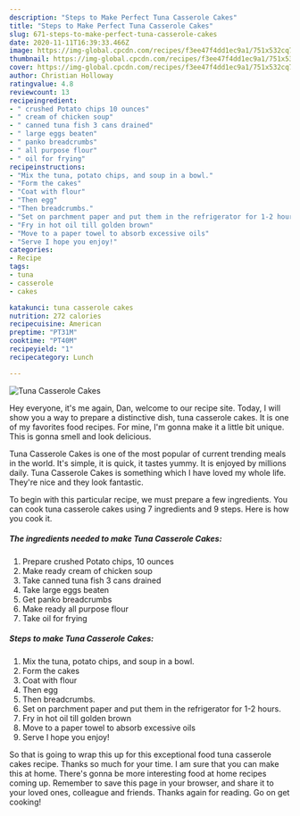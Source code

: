 ```yaml
---
description: "Steps to Make Perfect Tuna Casserole Cakes"
title: "Steps to Make Perfect Tuna Casserole Cakes"
slug: 671-steps-to-make-perfect-tuna-casserole-cakes
date: 2020-11-11T16:39:33.466Z
image: https://img-global.cpcdn.com/recipes/f3ee47f4dd1ec9a1/751x532cq70/tuna-casserole-cakes-recipe-main-photo.jpg
thumbnail: https://img-global.cpcdn.com/recipes/f3ee47f4dd1ec9a1/751x532cq70/tuna-casserole-cakes-recipe-main-photo.jpg
cover: https://img-global.cpcdn.com/recipes/f3ee47f4dd1ec9a1/751x532cq70/tuna-casserole-cakes-recipe-main-photo.jpg
author: Christian Holloway
ratingvalue: 4.8
reviewcount: 13
recipeingredient:
- " crushed Potato chips 10 ounces"
- " cream of chicken soup"
- " canned tuna fish 3 cans drained"
- " large eggs beaten"
- " panko breadcrumbs"
- " all purpose flour"
- " oil for frying"
recipeinstructions:
- "Mix the tuna, potato chips, and soup in a bowl."
- "Form the cakes"
- "Coat with flour"
- "Then egg"
- "Then breadcrumbs."
- "Set on parchment paper and put them in the refrigerator for 1-2 hours."
- "Fry in hot oil till golden brown"
- "Move to a paper towel to absorb excessive oils"
- "Serve I hope you enjoy!"
categories:
- Recipe
tags:
- tuna
- casserole
- cakes

katakunci: tuna casserole cakes 
nutrition: 272 calories
recipecuisine: American
preptime: "PT31M"
cooktime: "PT40M"
recipeyield: "1"
recipecategory: Lunch

---
```



![Tuna Casserole Cakes](https://img-global.cpcdn.com/recipes/f3ee47f4dd1ec9a1/751x532cq70/tuna-casserole-cakes-recipe-main-photo.jpg)

Hey everyone, it's me again, Dan, welcome to our recipe site. Today, I will show you a way to prepare a distinctive dish, tuna casserole cakes. It is one of my favorites food recipes. For mine, I'm gonna make it a little bit unique. This is gonna smell and look delicious.



Tuna Casserole Cakes is one of the most popular of current trending meals in the world. It's simple, it is quick, it tastes yummy. It is enjoyed by millions daily. Tuna Casserole Cakes is something which I have loved my whole life. They're nice and they look fantastic.


To begin with this particular recipe, we must prepare a few ingredients. You can cook tuna casserole cakes using 7 ingredients and 9 steps. Here is how you cook it.

<!--inarticleads1-->

##### The ingredients needed to make Tuna Casserole Cakes:

1. Prepare  crushed Potato chips, 10 ounces
1. Make ready  cream of chicken soup
1. Take  canned tuna fish 3 cans drained
1. Take  large eggs beaten
1. Get  panko breadcrumbs
1. Make ready  all purpose flour
1. Take  oil for frying




<!--inarticleads2-->

##### Steps to make Tuna Casserole Cakes:

1. Mix the tuna, potato chips, and soup in a bowl.
1. Form the cakes
1. Coat with flour
1. Then egg
1. Then breadcrumbs.
1. Set on parchment paper and put them in the refrigerator for 1-2 hours.
1. Fry in hot oil till golden brown
1. Move to a paper towel to absorb excessive oils
1. Serve I hope you enjoy!




So that is going to wrap this up for this exceptional food tuna casserole cakes recipe. Thanks so much for your time. I am sure that you can make this at home. There's gonna be more interesting food at home recipes coming up. Remember to save this page in your browser, and share it to your loved ones, colleague and friends. Thanks again for reading. Go on get cooking!
